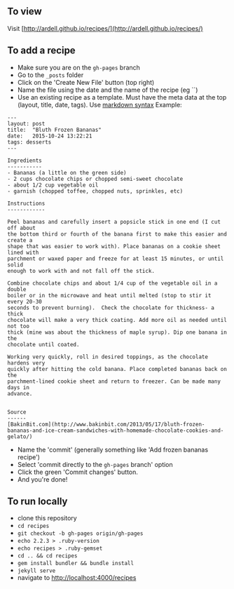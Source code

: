To view
-------
Visit [http://ardell.github.io/recipes/](http://ardell.github.io/recipes/)

To add a recipe
---------------

- Make sure you are on the `gh-pages` branch
- Go to the `_posts` folder
- Click on the 'Create New File' button (top right)
- Name the file using the date and the name of the recipe (eg ``)
- Use an existing recipe as a template.
Must have the meta data at the top (layout, title, date, tags).
Use [markdown syntax](https://daringfireball.net/projects/markdown/syntax)
Example:
```
---
layout: post
title:  "Bluth Frozen Bananas"
date:   2015-10-24 13:22:21
tags: desserts
---

Ingredients
-----------
- Bananas (a little on the green side)
- 2 cups chocolate chips or chopped semi-sweet chocolate
- about 1/2 cup vegetable oil
- garnish (chopped toffee, chopped nuts, sprinkles, etc)

Instructions
------------

Peel bananas and carefully insert a popsicle stick in one end (I cut off about
the bottom third or fourth of the banana first to make this easier and create a
shape that was easier to work with). Place bananas on a cookie sheet lined with
parchment or waxed paper and freeze for at least 15 minutes, or until solid
enough to work with and not fall off the stick.

Combine chocolate chips and about 1/4 cup of the vegetable oil in a double
boiler or in the microwave and heat until melted (stop to stir it every 20-30
seconds to prevent burning).  Check the chocolate for thickness- a thick
chocolate will make a very thick coating. Add more oil as needed until not too
thick (mine was about the thickness of maple syrup). Dip one banana in the
chocolate until coated.

Working very quickly, roll in desired toppings, as the chocolate hardens very
quickly after hitting the cold banana. Place completed bananas back on the
parchment-lined cookie sheet and return to freezer. Can be made many days in
advance.


Source
------
[BakinBit.com](http://www.bakinbit.com/2013/05/17/bluth-frozen-bananas-and-ice-cream-sandwiches-with-homemade-chocolate-cookies-and-gelato/)
```
- Name the 'commit' (generally something like 'Add frozen bananas recipe')
- Select 'commit directly to the `gh-pages` branch' option
- Click the green 'Commit changes' button.
- And you're done!

To run locally
--------------
- clone this repository
- `cd recipes`
- `git checkout -b gh-pages origin/gh-pages`
- `echo 2.2.3 > .ruby-version`
- `echo recipes > .ruby-gemset`
- `cd .. && cd recipes`
- `gem install bundler && bundle install`
- `jekyll serve`
- navigate to [http://localhost:4000/recipes](http://localhost:4000/recipes)

